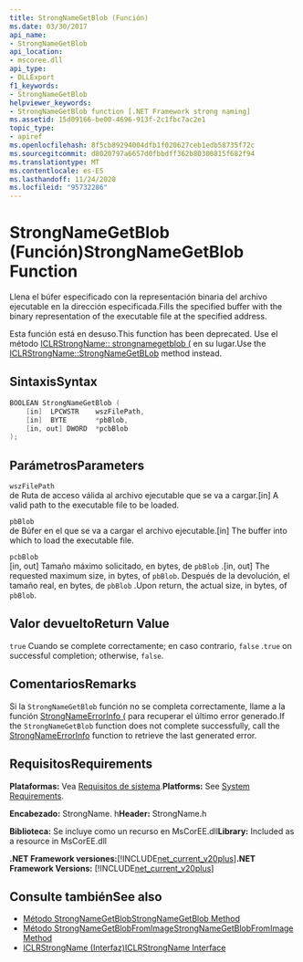 ```yaml
---
title: StrongNameGetBlob (Función)
ms.date: 03/30/2017
api_name:
- StrongNameGetBlob
api_location:
- mscoree.dll
api_type:
- DLLExport
f1_keywords:
- StrongNameGetBlob
helpviewer_keywords:
- StrongNameGetBlob function [.NET Framework strong naming]
ms.assetid: 15d09166-be00-4696-913f-2c1fbc7ac2e1
topic_type:
- apiref
ms.openlocfilehash: 8f5cb89294004dfb1f020627ceb1edb58735f72c
ms.sourcegitcommit: d8020797a6657d0fbbdff362b80300815f682f94
ms.translationtype: MT
ms.contentlocale: es-ES
ms.lasthandoff: 11/24/2020
ms.locfileid: "95732286"
---
```

# <a name="strongnamegetblob-function"></a><span data-ttu-id="94d95-102">StrongNameGetBlob (Función)</span><span class="sxs-lookup"><span data-stu-id="94d95-102">StrongNameGetBlob Function</span></span>

<span data-ttu-id="94d95-103">Llena el búfer especificado con la representación binaria del archivo ejecutable en la dirección especificada.</span><span class="sxs-lookup"><span data-stu-id="94d95-103">Fills the specified buffer with the binary representation of the executable file at the specified address.</span></span>  
  
 <span data-ttu-id="94d95-104">Esta función está en desuso.</span><span class="sxs-lookup"><span data-stu-id="94d95-104">This function has been deprecated.</span></span> <span data-ttu-id="94d95-105">Use el método [ICLRStrongName:: strongnamegetblob (](../hosting/iclrstrongname-strongnamegetblob-method.md) en su lugar.</span><span class="sxs-lookup"><span data-stu-id="94d95-105">Use the [ICLRStrongName::StrongNameGetBLob](../hosting/iclrstrongname-strongnamegetblob-method.md) method instead.</span></span>  
  
## <a name="syntax"></a><span data-ttu-id="94d95-106">Sintaxis</span><span class="sxs-lookup"><span data-stu-id="94d95-106">Syntax</span></span>  
  
```cpp  
BOOLEAN StrongNameGetBlob (  
    [in]  LPCWSTR    wszFilePath,  
    [in]  BYTE       *pbBlob,  
    [in, out] DWORD  *pcbBlob  
);  
```  
  
## <a name="parameters"></a><span data-ttu-id="94d95-107">Parámetros</span><span class="sxs-lookup"><span data-stu-id="94d95-107">Parameters</span></span>  

 `wszFilePath`  
 <span data-ttu-id="94d95-108">de Ruta de acceso válida al archivo ejecutable que se va a cargar.</span><span class="sxs-lookup"><span data-stu-id="94d95-108">[in] A valid path to the executable file to be loaded.</span></span>  
  
 `pbBlob`  
 <span data-ttu-id="94d95-109">de Búfer en el que se va a cargar el archivo ejecutable.</span><span class="sxs-lookup"><span data-stu-id="94d95-109">[in] The buffer into which to load the executable file.</span></span>  
  
 `pcbBlob`  
 <span data-ttu-id="94d95-110">[in, out] Tamaño máximo solicitado, en bytes, de `pbBlob` .</span><span class="sxs-lookup"><span data-stu-id="94d95-110">[in, out] The requested maximum size, in bytes, of `pbBlob`.</span></span> <span data-ttu-id="94d95-111">Después de la devolución, el tamaño real, en bytes, de `pbBlob` .</span><span class="sxs-lookup"><span data-stu-id="94d95-111">Upon return, the actual size, in bytes, of `pbBlob`.</span></span>  
  
## <a name="return-value"></a><span data-ttu-id="94d95-112">Valor devuelto</span><span class="sxs-lookup"><span data-stu-id="94d95-112">Return Value</span></span>  

 <span data-ttu-id="94d95-113">`true` Cuando se complete correctamente; en caso contrario, `false` .</span><span class="sxs-lookup"><span data-stu-id="94d95-113">`true` on successful completion; otherwise, `false`.</span></span>  
  
## <a name="remarks"></a><span data-ttu-id="94d95-114">Comentarios</span><span class="sxs-lookup"><span data-stu-id="94d95-114">Remarks</span></span>  

 <span data-ttu-id="94d95-115">Si la `StrongNameGetBlob` función no se completa correctamente, llame a la función [StrongNameErrorInfo (](strongnameerrorinfo-function.md) para recuperar el último error generado.</span><span class="sxs-lookup"><span data-stu-id="94d95-115">If the `StrongNameGetBlob` function does not complete successfully, call the [StrongNameErrorInfo](strongnameerrorinfo-function.md) function to retrieve the last generated error.</span></span>  
  
## <a name="requirements"></a><span data-ttu-id="94d95-116">Requisitos</span><span class="sxs-lookup"><span data-stu-id="94d95-116">Requirements</span></span>  

 <span data-ttu-id="94d95-117">**Plataformas:** Vea [Requisitos de sistema](../../get-started/system-requirements.md).</span><span class="sxs-lookup"><span data-stu-id="94d95-117">**Platforms:** See [System Requirements](../../get-started/system-requirements.md).</span></span>  
  
 <span data-ttu-id="94d95-118">**Encabezado:** StrongName. h</span><span class="sxs-lookup"><span data-stu-id="94d95-118">**Header:** StrongName.h</span></span>  
  
 <span data-ttu-id="94d95-119">**Biblioteca:** Se incluye como un recurso en MsCorEE.dll</span><span class="sxs-lookup"><span data-stu-id="94d95-119">**Library:** Included as a resource in MsCorEE.dll</span></span>  
  
 <span data-ttu-id="94d95-120">**.NET Framework versiones:**[!INCLUDE[net_current_v20plus](../../../../includes/net-current-v20plus-md.md)]</span><span class="sxs-lookup"><span data-stu-id="94d95-120">**.NET Framework Versions:** [!INCLUDE[net_current_v20plus](../../../../includes/net-current-v20plus-md.md)]</span></span>  
  
## <a name="see-also"></a><span data-ttu-id="94d95-121">Consulte también</span><span class="sxs-lookup"><span data-stu-id="94d95-121">See also</span></span>

- [<span data-ttu-id="94d95-122">Método StrongNameGetBlob</span><span class="sxs-lookup"><span data-stu-id="94d95-122">StrongNameGetBlob Method</span></span>](../hosting/iclrstrongname-strongnamegetblob-method.md)
- [<span data-ttu-id="94d95-123">Método StrongNameGetBlobFromImage</span><span class="sxs-lookup"><span data-stu-id="94d95-123">StrongNameGetBlobFromImage Method</span></span>](../hosting/iclrstrongname-strongnamegetblobfromimage-method.md)
- [<span data-ttu-id="94d95-124">ICLRStrongName (Interfaz)</span><span class="sxs-lookup"><span data-stu-id="94d95-124">ICLRStrongName Interface</span></span>](../hosting/iclrstrongname-interface.md)
